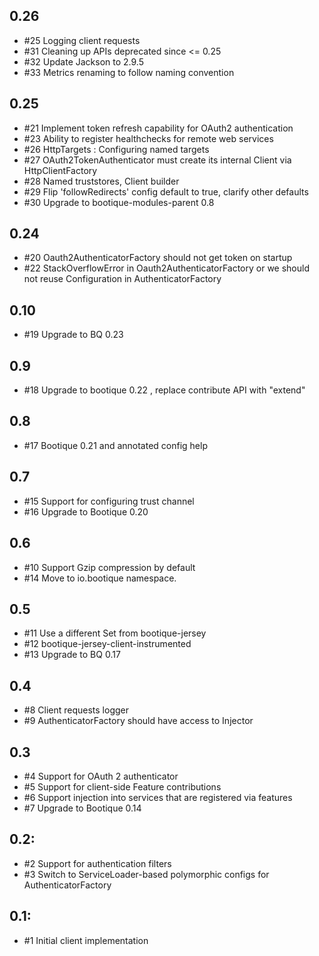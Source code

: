 ## 0.26
* #25 Logging client requests
* #31 Cleaning up APIs deprecated since <= 0.25
* #32 Update Jackson to 2.9.5
* #33 Metrics renaming to follow naming convention

## 0.25

* #21 Implement token refresh capability for OAuth2 authentication
* #23 Ability to register healthchecks for remote web services
* #26 HttpTargets : Configuring named targets
* #27 OAuth2TokenAuthenticator must create its internal Client via HttpClientFactory
* #28 Named truststores, Client builder
* #29 Flip 'followRedirects' config default to true, clarify other defaults
* #30 Upgrade to bootique-modules-parent 0.8

## 0.24

* #20 Oauth2AuthenticatorFactory should not get token on startup
* #22 StackOverflowError in Oauth2AuthenticatorFactory or we should not reuse Configuration in AuthenticatorFactory

## 0.10

* #19 Upgrade to BQ 0.23 

## 0.9

* #18 Upgrade to bootique 0.22 , replace contribute API with "extend"

## 0.8

* #17 Bootique 0.21 and annotated config help

## 0.7

* #15 Support for configuring trust channel
* #16 Upgrade to Bootique 0.20

## 0.6

* #10 Support Gzip compression by default
* #14 Move to io.bootique namespace.

## 0.5

* #11  Use a different Set<Feature> from bootique-jersey
* #12 bootique-jersey-client-instrumented
* #13 Upgrade to BQ 0.17

## 0.4

* #8 Client requests logger
* #9 AuthenticatorFactory should have access to Injector

## 0.3

* #4 Support for OAuth 2 authenticator
* #5 Support for client-side Feature contributions
* #6 Support injection into services that are registered via features
* #7 Upgrade to Bootique 0.14

## 0.2:

* #2 Support for authentication filters
* #3 Switch to ServiceLoader-based polymorphic configs for AuthenticatorFactory

## 0.1:

* #1 Initial client implementation
